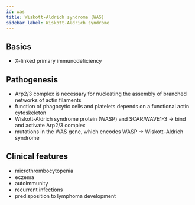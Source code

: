 ```yaml
---
id: was
title: Wiskott-Aldrich syndrome (WAS)
sidebar_label: Wiskott-Aldrich syndrome
---
```

## Basics
- X-linked primary immunodeficiency

## Pathogenesis
- Arp2/3 complex is necessary for nucleating the assembly of branched networks of actin filaments
- function of phagocytic cells and platelets depends on a functional actin cytoskeleton
- Wiskott-Aldrich syndrome protein (WASP) and SCAR/WAVE1-3 → bind and activate Arp2/3 complex
- mutations in the WAS gene, which encodes WASP → Wiskott–Aldrich syndrome

## Clinical features
- microthrombocytopenia
- eczema
- autoimmunity
- recurrent infections
- predisposition to lymphoma development
